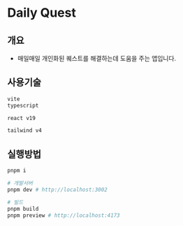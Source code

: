 # Daily Quest

## 개요

- 매일매일 개인화된 퀘스트를 해결하는데 도움을 주는 앱입니다.

## 사용기술

```bash
vite
typescript

react v19

tailwind v4
```

## 실행방법

```bash
pnpm i

# 개발서버
pnpm dev # http://localhost:3002

# 빌드
pnpm build
pnpm preview # http://localhost:4173
```
